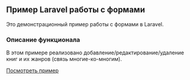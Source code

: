 ## Пример Laravel работы с формами

Это демонстрационный пример работы с формами в Laravel.

### Описание функционала

В этом примере реализовано добавление/редактирование/удаление книг и их жанров (связь многие-ко-многим).

[Посмотреть пример](https://site3.schirva.ru)
